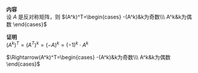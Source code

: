 **内容**  
设 $A$ 是反对称矩阵，则 $(A^k)^T=\begin{cases}  
-(A^k)&k为奇数\\\   
A^k&k为偶数  
\end{cases}$   
  
**证明**  
 $(A^k)^T=(A^T)^k=(-A)^k=(-1)^k\cdot A^k$   
  
 $\Rightarrow(A^k)^T=\begin{cases}  
-(A^k)&k为奇数\\\   
A^k&k为偶数  
\end{cases}$   
